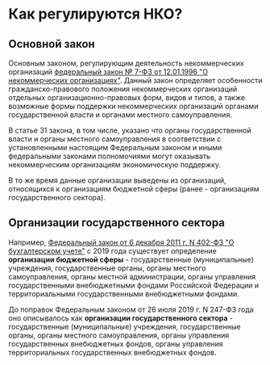 # Как регулируются НКО?

## Основной закон

Основным законом, регулирующим деятельность некоммерческих организаций [федеральный закон № 7-ФЗ от 12.01.1996 "О некоммерческих организациях"](http://pravo.gov.ru/proxy/ips/?docbody=&nd=102039064). Данный закон определяет особенности гражданско-правового положения некоммерческих организаций отдельных организационно-правовых форм, видов и типов, а также возможные формы поддержки некоммерческих организаций органами государственной власти и органами местного самоуправления.

В статье 31 закона, в том числе, указано что органы государственной власти и органы местного самоуправления в соответствии с установленными настоящим Федеральным законом и иными федеральными законами полномочиями могут оказывать некоммерческим организациям экономическую поддержку.

В то же время данные организации выведены из организаций, относящихся к организациям бюджетной сферы (ранее - организациям государственного сектора).

## Организации государственного сектора

Например, [Федеральный закон от 6 декабря 2011 г. N 402-ФЗ "О бухгалтерском учете"](https://base.garant.ru/70103036/5ac206a89ea76855804609cd950fcaf7/) c 2019 года существует определение **организации бюджетной сферы** - государственные (муниципальные) учреждения, государственные органы, органы местного самоуправления, органы местной администрации, органы управления государственными внебюджетными фондами Российской Федерации и территориальными государственными внебюджетными фондами.

До поправок Федеральным законом от 26 июля 2019 г. N 247-ФЗ года оно описывалось как **организации государственного сектора** - государственные (муниципальные) учреждения, государственные органы, органы местного самоуправления, органы управления государственных внебюджетных фондов, органы управления территориальных государственных внебюджетных фондов.